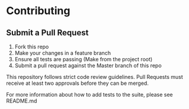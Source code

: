 # Contributing

## Submit a Pull Request
1. Fork this repo
1. Make your changes in a feature branch
1. Ensure all tests are passing (Make from the project root)
1. Submit a pull request against the Master branch of this repo

This repository follows strict code review guidelines. Pull Requests must receive at least two approvals before they can be merged.

For more information about how to add tests to the suite, please see README.md